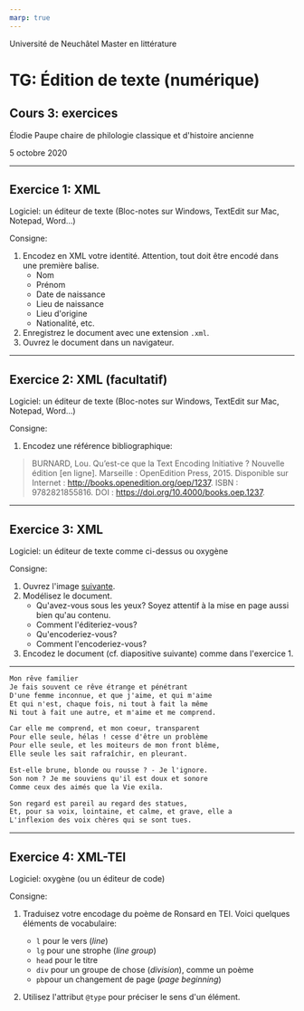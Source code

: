 ```yaml
---
marp: true
---
```


Université de Neuchâtel
Master en littérature

# TG: Édition de texte (numérique)
## Cours 3: exercices

Élodie Paupe 
chaire de philologie classique et d'histoire ancienne

5 octobre 2020

---

## Exercice 1: XML

Logiciel: un éditeur de texte (Bloc-notes sur Windows, TextEdit sur Mac, Notepad, Word...)

Consigne: 
1. Encodez en XML votre identité. Attention, tout doit être encodé dans une première balise.
    - Nom 
    - Prénom
    - Date de naissance 
    - Lieu de naissance 
    - Lieu d'origine
    - Nationalité, etc.
1.  Enregistrez le document avec une extension `.xml`.
1. Ouvrez le document dans un navigateur. 

---

## Exercice 2: XML (facultatif)

Logiciel: un éditeur de texte (Bloc-notes sur Windows, TextEdit sur Mac, Notepad, Word...)

Consigne: 
1. Encodez une référence bibliographique:

> BURNARD, Lou. Qu’est-ce que la Text Encoding Initiative ? Nouvelle édition [en ligne]. Marseille : OpenEdition Press, 2015. Disponible sur Internet : <http://books.openedition.org/oep/1237>. ISBN : 9782821855816. DOI : https://doi.org/10.4000/books.oep.1237.

--- 

## Exercice 3: XML

Logiciel: un éditeur de texte comme ci-dessus ou oxygène

Consigne: 
1. Ouvrez l'image [suivante]().
1. Modélisez le document. 
    * Qu'avez-vous sous les yeux? Soyez attentif à la mise en page aussi bien qu'au contenu.
    * Comment l'éditeriez-vous?
    * Qu'encoderiez-vous?
    * Comment l'encoderiez-vous?
1. Encodez le document (cf. diapositive suivante) comme dans l'exercice 1.

--- 

```txt
Mon rêve familier
Je fais souvent ce rêve étrange et pénétrant
D'une femme inconnue, et que j'aime, et qui m'aime
Et qui n'est, chaque fois, ni tout à fait la même
Ni tout à fait une autre, et m'aime et me comprend.

Car elle me comprend, et mon coeur, transparent
Pour elle seule, hélas ! cesse d'être un problème
Pour elle seule, et les moiteurs de mon front blême,
Elle seule les sait rafraîchir, en pleurant.

Est-elle brune, blonde ou rousse ? - Je l'ignore.
Son nom ? Je me souviens qu'il est doux et sonore
Comme ceux des aimés que la Vie exila.

Son regard est pareil au regard des statues,
Et, pour sa voix, lointaine, et calme, et grave, elle a
L'inflexion des voix chères qui se sont tues.
```

---

## Exercice 4: XML-TEI

Logiciel: oxygène (ou un éditeur de code)

Consigne: 
1. Traduisez votre encodage du poème de Ronsard en TEI. Voici quelques éléments de vocabulaire:

    * `l` pour le vers (_line_)
    * `lg` pour une strophe (_line group_)
    * `head` pour le titre
    * `div` pour un groupe de chose (_division_), comme un poème
    * `pb`pour un changement de page (_page beginning_)

1. Utilisez l'attribut `@type` pour préciser le sens d'un élément.
